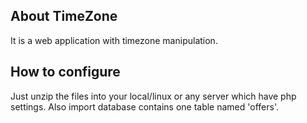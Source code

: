 


## About TimeZone

It is a web application with timezone manipulation.


## How to configure

Just unzip the files into your local/linux or any server which have php settings. Also import database contains one table named 'offers'.
